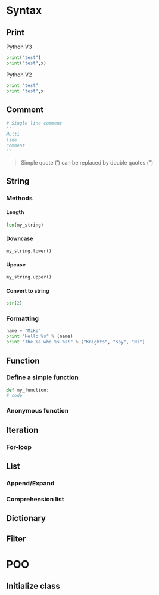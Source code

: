 # Syntax
## Print
Python V3
```python
print("test")
print("test",x)
```
Python V2
```python
print "test"
print "test",x
```
## Comment
```python
# Single line comment
''' 
Multi
line 
comment
'''
```
> Simple quote (') can be replaced by double quotes (")
## String
### Methods
#### Length
```python
len(my_string)
```
#### Downcase
```python
my_string.lower()
```
#### Upcase
```python
my_string.upper()
```
#### Convert to string
```python
str(2)
```
### Formatting
```python
name = "Mike"
print "Hello %s" % (name)
print "The %s who %s %s!" % ("Knights", "say", "Ni")
```
## Function
### Define a simple function
```python
def my_function:
# code
```
### Anonymous function
## Iteration
### For-loop
## List
### Append/Expand
### Comprehension list
## Dictionary
## Filter

# POO
## Initialize class


<!--stackedit_data:
eyJoaXN0b3J5IjpbLTUwMTE2MTE4NywtNTYwODIxMjQxLDI3Nj
g3MDU1MiwzMDE3ODY1MjNdfQ==
-->